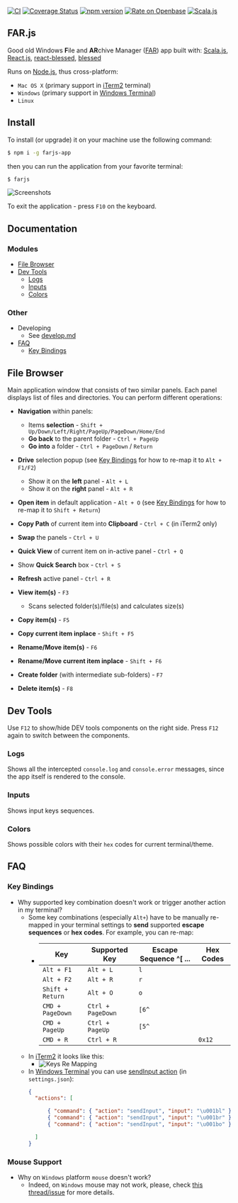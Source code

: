
[![CI](https://github.com/scommons/far-js/actions/workflows/ci.yml/badge.svg?branch=main)](https://github.com/scommons/far-js/actions/workflows/ci.yml?query=workflow%3Aci+branch%3Amain)
[![Coverage Status](https://coveralls.io/repos/github/scommons/far-js/badge.svg?branch=main)](https://coveralls.io/github/scommons/far-js?branch=main)
[![npm version](https://img.shields.io/npm/v/farjs-app)](https://www.npmjs.com/package/farjs-app)
[![Rate on Openbase](https://badges.openbase.com/js/rating/farjs-app.svg)](https://openbase.com/js/farjs-app?utm_source=embedded&utm_medium=badge&utm_campaign=rate-badge)
[![Scala.js](https://www.scala-js.org/assets/badges/scalajs-1.5.0.svg)](https://www.scala-js.org)

## FAR.js

Good old Windows **F**ile and **AR**chive Manager
([FAR](https://en.wikipedia.org/wiki/Far_Manager)) app built with:
  [Scala.js](https://www.scala-js.org/),
  [React.js](https://reactjs.org/),
  [react-blessed](https://github.com/Yomguithereal/react-blessed),
  [blessed](https://github.com/chjj/blessed)

Runs on [Node.js](https://nodejs.org/), thus cross-platform:
* `Mac OS X` (primary support in [iTerm2](https://iterm2.com/) terminal)
* `Windows` (primary support in [Windows Terminal](https://docs.microsoft.com/en-us/windows/terminal/))
* `Linux`

## Install

To install (or upgrade) it on your machine use the following command:

``` bash
$ npm i -g farjs-app
```

then you can run the application from your favorite terminal:

``` bash
$ farjs
```

![Screenshots](https://raw.githubusercontent.com/scommons/far-js/main/docs/images/screenshots.png)

To exit the application - press `F10` on the keyboard.

## Documentation

### Modules

- [File Browser](#file-browser)
- [Dev Tools](#dev-tools)
  - [Logs](#logs)
  - [Inputs](#inputs)
  - [Colors](#colors)

### Other

- Developing
  - See [develop.md](https://github.com/scommons/far-js/blob/main/develop.md)
- [FAQ](#faq)
  - [Key Bindings](#key-bindings)

## File Browser

Main application window that consists of two similar panels.
Each panel displays list of files and directories. You can perform
different operations:

* **Navigation** within panels:
  * Items **selection** - `Shift + Up/Down/Left/Right/PageUp/PageDown/Home/End`
  * **Go back** to the parent folder - `Ctrl + PageUp`
  * **Go into** a folder - `Ctrl + PageDown` / `Return`

* **Drive** selection popup
  (see [Key Bindings](#key-bindings) for how to re-map it to `Alt + F1/F2`)
  * Show it on the **left** panel - `Alt + L`
  * Show it on the **right** panel - `Alt + R`

* **Open item** in default application - `Alt + O`
  (see [Key Bindings](#key-bindings) for how to re-map it to `Shift + Return`)
* **Copy Path** of current item into **Clipboard** - `Ctrl + C`
  (in iTerm2 only)
* **Swap** the panels - `Ctrl + U`
* **Quick View** of current item on in-active panel - `Ctrl + Q`
* Show **Quick Search** box - `Ctrl + S`
* **Refresh** active panel - `Ctrl + R`
* **View item(s)** - `F3`
  * Scans selected folder(s)/file(s) and calculates size(s)
* **Copy item(s)** - `F5`
* **Copy current item inplace** - `Shift + F5`
* **Rename/Move item(s)** - `F6`
* **Rename/Move current item inplace** - `Shift + F6`
* **Create folder** (with intermediate sub-folders) - `F7`
* **Delete item(s)** - `F8`

## Dev Tools

Use `F12` to show/hide DEV tools components on the right side.
Press `F12` again to switch between the components.

### Logs

Shows all the intercepted `console.log` and `console.error` messages,
since the app itself is rendered to the console.

### Inputs

Shows input keys sequences.

### Colors

Shows possible colors with their `hex` codes for current terminal/theme.

## FAQ

### Key Bindings

* Why supported key combination doesn't work or trigger another
action in my terminal?
  - Some key combinations (especially `Alt+`) have to be manually re-mapped
  in your terminal settings to **send** supported **escape sequences**
  or **hex codes**.
  For example, you can re-map:
    - | Key | Supported Key | Escape Sequence ^[ ... | Hex Codes |
      | --- | --- | --- | --- |
      | `Alt + F1` | `Alt + L` | `l` |
      | `Alt + F2` | `Alt + R` | `r` |
      | `Shift + Return` | `Alt + O` | `o` |
      | `CMD + PageDown` | `Ctrl + PageDown` | `[6^` |
      | `CMD + PageUp` | `Ctrl + PageUp` | `[5^` |
      | `CMD + R` | `Ctrl + R` | | `0x12` |
  - In [iTerm2](https://iterm2.com/) it looks like this:
    - ![Keys Re Mapping](https://raw.githubusercontent.com/scommons/far-js/main/docs/images/keys_re_mapping.png)
  - In [Windows Terminal](https://docs.microsoft.com/en-us/windows/terminal/)
    you can use [sendInput action](https://docs.microsoft.com/en-us/windows/terminal/customize-settings/actions#send-input)
    (in `settings.json`):
    ```json
    {
      "actions": [

          { "command": { "action": "sendInput", "input": "\u001bl" }, "keys": "alt+f1" },
          { "command": { "action": "sendInput", "input": "\u001br" }, "keys": "alt+f2" },
          { "command": { "action": "sendInput", "input": "\u001bo" }, "keys": "shift+enter" }
  
      ]
    }
    ```
### Mouse Support

* Why on `Windows` platform `mouse` doesn't work?
  - Indeed, on `Windows` mouse may not work,
    please, check [this thread/issue](https://github.com/microsoft/terminal/issues/376#issuecomment-973178777)
    for more details.
